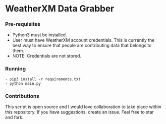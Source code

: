 # WeatherXM Data Grabber

### Pre-requisites
- Python3 must be installed.
- User must have WeatherXM account credentials. This is currently the best way to ensure that people are contributing data that belongs to them.
- NOTE: Credentials are not stored.

### Running
```
- pip3 install -r requirements.txt
- python main.py
```

### Contributions
This script is open source and I would love collaboration to take place within this repository. If you have suggestions, create an issue. Feel free to star and fork.